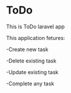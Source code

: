# ToDo
This is ToDo laravel app

This application fetures:

-Create new task

-Delete existing task

-Update existing task

-Complete any task
